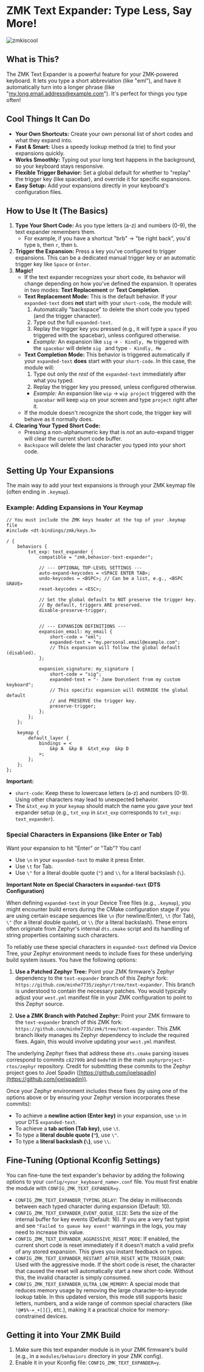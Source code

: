 # ZMK Text Expander: Type Less, Say More\!
![zmkiscool](https://github.com/user-attachments/assets/bacdf566-406d-4f88-afa0-e91c9ae1f414)
## What is This?

The ZMK Text Expander is a powerful feature for your ZMK-powered keyboard. It lets you type a short abbreviation (like "eml"), and have it automatically turn into a longer phrase (like "my.long.email.address@example.com"). It's perfect for things you type often\!

## Cool Things It Can Do

  * **Your Own Shortcuts:** Create your own personal list of short codes and what they expand into.
  * **Fast & Smart:** Uses a speedy lookup method (a trie) to find your expansions quickly.
  * **Works Smoothly:** Typing out your long text happens in the background, so your keyboard stays responsive.
  * **Flexible Trigger Behavior:** Set a global default for whether to "replay" the trigger key (like spacebar), and override it for specific expansions.
  * **Easy Setup:** Add your expansions directly in your keyboard's configuration files.

## How to Use It (The Basics)

1.  **Type Your Short Code:** As you type letters (a-z) and numbers (0-9), the text expander remembers them.
      * For example, if you have a shortcut "brb" -\> "be right back", you'd type `b`, then `r`, then `b`.
2.  **Trigger the Expansion:** Press a key you've configured to trigger expansions. This can be a dedicated manual trigger key or an automatic trigger key like `Space` or `Enter`.
3.  **Magic\!**
      * If the text expander recognizes your short code, its behavior will change depending on how you've defined the expansion. It operates in two modes: **Text Replacement** or **Text Completion**.
      * **Text Replacement Mode:** This is the default behavior. If your `expanded-text` does **not** start with your `short-code`, the module will:
        1.  Automatically "backspace" to delete the short code you typed (and the trigger character).
        2.  Type out the full `expanded-text`.
        3.  Replay the trigger key you pressed (e.g., it will type a `space` if you triggered with the spacebar), unless configured otherwise.
        <!-- end list -->
          * *Example:* An expansion like `sig` -\> `- Kindly, Me` triggered with the `spacebar` will delete ` sig  ` and type ` - Kindly, Me  `.
      * **Text Completion Mode:** This behavior is triggered automatically if your `expanded-text` **does** start with your `short-code`. In this case, the module will:
        1.  Type out only the *rest* of the `expanded-text` immediately after what you typed.
        2.  Replay the trigger key you pressed, unless configured otherwise.
        <!-- end list -->
          * *Example:* An expansion like `wip` -\> `wip project` triggered with the `spacebar` will keep `wip` on your screen and type `project` right after it.
      * If the module doesn't recognize the short code, the trigger key will behave as it normally does.
4.  **Clearing Your Typed Short Code:**
      * Pressing a non-alphanumeric key that is *not* an auto-expand trigger will clear the current short code buffer.
      * `Backspace` will delete the last character you typed into your short code.

## Setting Up Your Expansions

The main way to add your text expansions is through your ZMK keymap file (often ending in `.keymap`).

### Example: Adding Expansions in Your Keymap

```dts
// You must include the ZMK keys header at the top of your .keymap file
#include <dt-bindings/zmk/keys.h>

/ {
    behaviors {
        txt_exp: text_expander {
            compatible = "zmk,behavior-text-expander";

            // --- OPTIONAL TOP-LEVEL SETTINGS ---
            auto-expand-keycodes = <SPACE ENTER TAB>;
            undo-keycodes = <BSPC>; // Can be a list, e.g., <BSPC GRAVE>
            reset-keycodes = <ESC>;

            // Set the global default to NOT preserve the trigger key.
            // By default, triggers ARE preserved.
            disable-preserve-trigger;


            // --- EXPANSION DEFINITIONS ---
            expansion_email: my_email {
                short-code = "eml";
                expanded-text = "my.personal.email@example.com";
                // This expansion will follow the global default (disabled).
            };

            expansion_signature: my_signature {
                short-code = "sig";
                expanded-text = "- Jane Doe\nSent from my custom keyboard";
                // This specific expansion will OVERRIDE the global default
                // and PRESERVE the trigger key.
                preserve-trigger;
            };
        };
    };

    keymap {
        default_layer {
            bindings = <
                &kp A  &kp B  &txt_exp  &kp D
            >;
        };
    };
};
```

**Important:**

  * `short-code`: Keep these to lowercase letters (a-z) and numbers (0-9). Using other characters may lead to unexpected behavior.
  * The `&txt_exp` in your `keymap` should match the name you gave your text expander setup (e.g., `txt_exp` in `&txt_exp` corresponds to `txt_exp: text_expander`).

### Special Characters in Expansions (like Enter or Tab)

Want your expansion to hit "Enter" or "Tab"? You can\!

  * Use `\n` in your `expanded-text` to make it press Enter.
  * Use `\t` for Tab.
  * Use `\"` for a literal double quote (`"`) and `\\` for a literal backslash (`\`).

**Important Note on Special Characters in `expanded-text` (DTS Configuration)**

When defining `expanded-text` in your Device Tree files (e.g., `.keymap`), you might encounter build errors during the CMake configuration stage if you are using certain escape sequences like `\n` (for newline/Enter), `\t` (for Tab), `\"` (for a literal double quote), or `\\` (for a literal backslash). These errors often originate from Zephyr's internal `dts.cmake` script and its handling of string properties containing such characters.

To reliably use these special characters in `expanded-text` defined via Device Tree, your Zephyr environment needs to include fixes for these underlying build system issues. You have the following options:

1.  **Use a Patched Zephyr Tree:** Point your ZMK firmware's Zephyr dependency to the `text-expander` branch of this Zephyr fork: `https://github.com/minhe7735/zephyr/tree/text-expander`. This branch is understood to contain the necessary patches. You would typically adjust your `west.yml` manifest file in your ZMK configuration to point to this Zephyr source.

2.  **Use a ZMK Branch with Patched Zephyr:** Point your ZMK firmware to the `text-expander` branch of this ZMK fork: `https://github.com/minhe7735/zmk/tree/text-expander`. This ZMK branch likely manages its Zephyr dependency to include the required fixes. Again, this would involve updating your `west.yml` manifest.

The underlying Zephyr fixes that address these `dts.cmake` parsing issues correspond to commits `c82799b` and `6edefd8` in the main `zephyrproject-rtos/zephyr` repository. Credit for submitting these commits to the Zephyr project goes to Joel Spadin ([https://github.com/joelspadin](https://github.com/joelspadin)).

Once your Zephyr environment includes these fixes (by using one of the options above or by ensuring your Zephyr version incorporates these commits):

  * To achieve a **newline action (Enter key)** in your expansion, use `\n` in your DTS `expanded-text`.
  * To achieve a **tab action (Tab key)**, use `\t`.
  * To type a **literal double quote (`"`)**, use `\"`.
  * To type a **literal backslash (`\`)**, use `\\`.

## Fine-Tuning (Optional Kconfig Settings)

You can fine-tune the text expander's behavior by adding the following options to your `config/<your_keyboard_name>.conf` file. You must first enable the module with `CONFIG_ZMK_TEXT_EXPANDER=y`.

  * `CONFIG_ZMK_TEXT_EXPANDER_TYPING_DELAY`: The delay in milliseconds between each typed character during expansion (Default: 10).
  * `CONFIG_ZMK_TEXT_EXPANDER_EVENT_QUEUE_SIZE`: Sets the size of the internal buffer for key events (Default: 16). If you are a very fast typist and see `"Failed to queue key event"` warnings in the logs, you may need to increase this value.
  * `CONFIG_ZMK_TEXT_EXPANDER_AGGRESSIVE_RESET_MODE`: If enabled, the current short code is reset immediately if it doesn't match a valid prefix of any stored expansion. This gives you instant feedback on typos.
  * `CONFIG_ZMK_TEXT_EXPANDER_RESTART_AFTER_RESET_WITH_TRIGGER_CHAR`: Used with the aggressive mode. If the short code is reset, the character that caused the reset will automatically start a new short code. Without this, the invalid character is simply consumed.
  * `CONFIG_ZMK_TEXT_EXPANDER_ULTRA_LOW_MEMORY`: A special mode that reduces memory usage by removing the large character-to-keycode lookup table. In this updated version, this mode still supports basic letters, numbers, and a wide range of common special characters (like `!@#$%-=_+[]{}`, etc.), making it a practical choice for memory-constrained devices.

## Getting it into Your ZMK Build

1.  Make sure this text expander module is in your ZMK firmware's build (e.g., in a `modules/behaviors` directory in your ZMK config).
2.  Enable it in your Kconfig file: `CONFIG_ZMK_TEXT_EXPANDER=y`.
